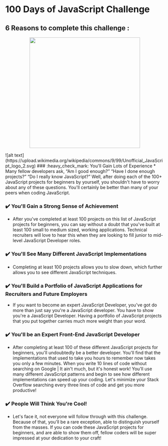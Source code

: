 # 100 Days of JavaScript Challenge
## 6 Reasons to complete this challenge :
<p align="center">
  <img src="https://upload.wikimedia.org/wikipedia/commons/9/99/Unofficial_JavaScript_logo_2.svg" width="350">
</p>
![alt text](https://upload.wikimedia.org/wikipedia/commons/9/99/Unofficial_JavaScript_logo_2.svg)
### :heavy_check_mark: You'll Gain Lots of Experience
* Many fellow developers ask, “Am I good enough?” “Have I done enough projects?” “Do I really know JavaScript?” Well, after doing each of the 100+ JavaScript projects for beginners by yourself, you shouldn't have to worry about any of these questions. You'll certainly be better than many of your peers when coding JavaScript.

### :heavy_check_mark: You'll Gain a Strong Sense of Achievement
- After you've completed at least 100 projects on this list of JavaScript projects for beginners, you can say without a doubt that you've built at least 100 small to medium sized, working applications. Technical recruiters will love to hear this when they are looking to fill junior to mid-level JavaScript Developer roles.

### :heavy_check_mark: You'll See Many Different JavaScript Implementations
- Completing at least 100 projects allows you to slow down, which further allows you to see different JavaScript techniques.

### :heavy_check_mark: You'll Build a Portfolio of JavaScript Applications for Recruiters and Future Employers
- If you want to become an expert JavaScript Developer, you've got do more than just say you're a JavaScript developer. You have to show you're a JavaScript Developer. Having a portfolio of JavaScript projects that you put together carries much more weight than your word.

### :heavy_check_mark: You'll be an Expert Front-End JavaScript Developer
- After completing at least 100 of these different JavaScript projects for beginners, you'll undoubtedly be a better developer. You'll find that the implementations that used to take you hours to remember now takes you only a few minutes. When you write 10 lines of code without searching on Google | It ain't much, but it's honest work! You'll use many different JavaScript patterns and begin to see how different implementations can speed up your coding. Let's minimize your Stack Overflow searching every three lines of code and get you more productive!

### :heavy_check_mark: People Will Think You're Cool!
- Let's face it, not everyone will follow through with this challenge. Because of that, you'll be a rare exception, able to distinguish yourself from the masses. If you can code these JavaScript projects for beginners, and are able to show them off, fellow coders will be super impressed at your dedication to your craft!
